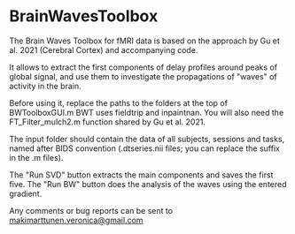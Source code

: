 # BrainWavesToolbox

The Brain Waves Toolbox for fMRI data is based on the approach by Gu et al. 2021 (Cerebral Cortex) and accompanying code.

It allows to extract the first components of delay profiles around peaks of global signal, and use them to investigate the propagations of "waves" of activity in the brain.

Before using it, replace the paths to the folders at the top of BWToolboxGUI.m
BWT uses fieldtrip and inpaintnan.
You will also need the FT_Filter_mulch2.m function shared by Gu et al. 2021.

The input folder should contain the data of all subjects, sessions and tasks, named after BIDS convention (.dtseries.nii files; you can replace the suffix in the .m files).

The "Run SVD" button extracts the main components and saves the first five.
The "Run BW" button does the analysis of the waves using the entered gradient.

Any comments or bug reports can be sent to makimarttunen.veronica@gmail.com

